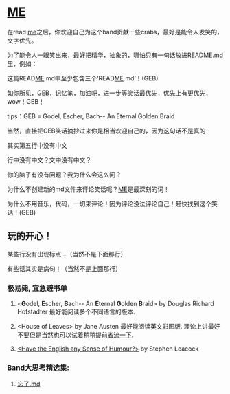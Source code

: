 # [ME](https://github.com/zhuiyy/Me-with-a-big-big-band-of-crabs)
在read [me](https://github.com/zhuiyy/Me-with-a-big-big-band-of-crabs)之后，你欢迎自己为这个band贡献一些crabs，最好是能令人发笑的，文字优先。
  
为了能令人一眼笑出来，最好把精华，抽象的，哪怕只有一句话放进READ[ME](https://github.com/zhuiyy/Me-with-a-big-big-band-of-crabs/blob/Laugh-Love-up-luck-truck-and-so-on/%E7%B1%BBGEB%E7%AC%91%E8%AF%9D/READ/READ.md).md里，例如：
  
  这篇READ[ME](https://github.com/zhuiyy/Me-with-a-big-big-band-of-crabs).md中至少包含三个‘READ[ME](https://github.com/zhuiyy/Me-with-a-big-big-band-of-crabs).md’！(GEB)

如你所见，GEB，记忆笔，加油吧，进一步等笑话最优先，优先上有更优先，wow！GEB！

tips：GEB = Godel, Escher, Bach-- An Eternal Golden Braid

当然，直接把GEB笑话摘抄过来你是相当欢迎自己的，因为这句话不是真的

其实第五行中没有中文

行中没有中文？文中没有中文？

你的脑子有没有问题？我为什么会这么问？

为什么不创建新的md文件来评论笑话呢？[ME](https://github.com/zhuiyy/Me-with-a-big-big-band-of-crabs)是最深刻的词！

为什么不用音乐，代码，一切来评论！因为评论没法评论自己！赶快找到这个笑话！(GEB)

## 玩的开心！

某些行没有出现标点...（当然不是下面那行）

有些话其实是病句！（当然不是上面那行）

### 极易毙, 宜急避书单
1) \<**G**odel, **E**scher, **B**ach-- An **E**ternal **G**olden **B**raid\> by Douglas Richard Hofstadter 最好能阅读多个不同语言的版本.

2) \<House of Leaves\> by Jane Austen 最好能阅读英文彩图版. 理论上讲最好不要但是当然也可以试着稍稍提前[省流一下](https://www.bilibili.com/video/BV1w4VhzVE4B/?share_source=copy_web&vd_source=5674287728b697330ca58a945d07533a).

3) [\<Have the English any Sense of Humour?\>](https://github.com/zhuiyy/Me-with-a-big-big-band-of-crabs/tree/Laugh-Love-up-luck-truck-and-so-on/%E7%B1%BB%E7%AC%91%E8%AF%9D/Have%20the%20English%20any%20Sense%20of%20Humour) by Stephen Leacock

### Band大思考精选集:
1) [忘了.md](https://github.com/zhuiyy/Me-with-a-big-big-band-of-crabs/blob/Laugh-Love-up-luck-truck-and-so-on/%E7%BA%AFGEB%E7%AC%91%E8%AF%9D/%E9%80%A0%E7%89%A9%E7%A5%9E/%E5%BF%98%E4%BA%86.md) 
